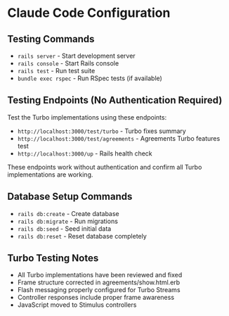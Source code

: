 # Claude Code Configuration

## Testing Commands
- `rails server` - Start development server
- `rails console` - Start Rails console
- `rails test` - Run test suite
- `bundle exec rspec` - Run RSpec tests (if available)

## Testing Endpoints (No Authentication Required)

Test the Turbo implementations using these endpoints:
- `http://localhost:3000/test/turbo` - Turbo fixes summary
- `http://localhost:3000/test/agreements` - Agreements Turbo features test
- `http://localhost:3000/up` - Rails health check

These endpoints work without authentication and confirm all Turbo implementations are working.

## Database Setup Commands
- `rails db:create` - Create database
- `rails db:migrate` - Run migrations
- `rails db:seed` - Seed initial data
- `rails db:reset` - Reset database completely

## Turbo Testing Notes
- All Turbo implementations have been reviewed and fixed
- Frame structure corrected in agreements/show.html.erb
- Flash messaging properly configured for Turbo Streams
- Controller responses include proper frame awareness
- JavaScript moved to Stimulus controllers